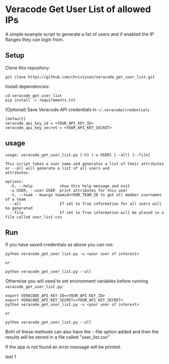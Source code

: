 # Veracode Get User List of allowed IPs

A simple example script to generate a list of users and if enabled the IP Ranges they can login from.

## Setup

Clone this repository:

    git clone https://github.com/christyson/veracode_get_user_list.git

Install dependencies:

    cd veracode_get_user_list
    pip install -r requirements.txt

(Optional) Save Veracode API credentials in `~/.veracode/credentials`

    [default]
    veracode_api_key_id = <YOUR_API_KEY_ID>
    veracode_api_key_secret = <YOUR_API_KEY_SECRET>

## usage

    usage: veracode_get_user_list.py [-h] [-u USER] [--all] [--file]

    This script takes a user name and generates a list of their attributes or --all will generate a list of all users and
    attributes.

    options:
      -h, --help            show this help message and exit
      -u USER, --user USER  print attributes for this user
      -t, --team --kwargs teamid=YOUR_TEAM_ID to get all member usernames of a team
      --all                 If set to True information for all users will be generated
      --file                If set to True information will be placed in a file called user_list.csv

## Run

If you have saved credentials as above you can run:

    python veracode_get_user_list.py -u <your user of interest>

	or 
	
	python veracode_get_user_list.py --all

Otherwise you will need to set environment variables before running `veracode_get_user_list.py`:

    export VERACODE_API_KEY_ID=<YOUR_API_KEY_ID>
    export VERACODE_API_KEY_SECRET=<YOUR_API_KEY_SECRET>
    python veracode_get_user_list.py -u <your user of interest>
	
	or 
	
	python veracode_get_user_list.py --all
	

Both of these methods can also have the --file option added and then the results will be stored in a file called "user_list.csv"

If the app is not found an error message will be printed.

test 1
